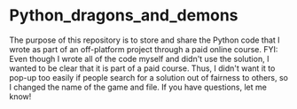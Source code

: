 # Python_dragons_and_demons
The purpose of this repository is to store and share the Python code that I wrote as part of an off-platform project through a paid online course. 
FYI: Even though I wrote all of the code myself and didn't use the solution, I wanted to be clear that it is part of a paid course. Thus, I didn't want it to pop-up too easily if people search for a solution out of fairness to others, so I changed the name of the game and file. If you have questions, let me know!

